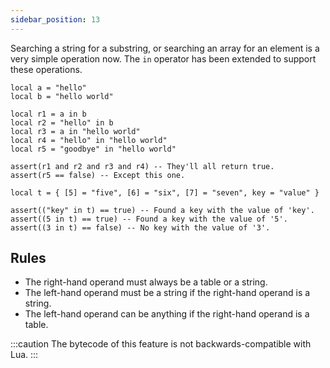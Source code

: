 ```yaml
---
sidebar_position: 13
---
```

Searching a string for a substring, or searching an array for an element is a very simple operation now. The `in` operator has been extended to support these operations.
```pluto showLineNumbers title="Searching for a substring."
local a = "hello"
local b = "hello world"

local r1 = a in b
local r2 = "hello" in b
local r3 = a in "hello world"
local r4 = "hello" in "hello world"
local r5 = "goodbye" in "hello world"

assert(r1 and r2 and r3 and r4) -- They'll all return true.
assert(r5 == false) -- Except this one.
```
```pluto showLineNumbers title="Searching a table for keys and elements."
local t = { [5] = "five", [6] = "six", [7] = "seven", key = "value" }

assert(("key" in t) == true) -- Found a key with the value of 'key'.
assert((5 in t) == true) -- Found a key with the value of '5'.
assert((3 in t) == false) -- No key with the value of '3'.
```

## Rules
- The right-hand operand must always be a table or a string.
- The left-hand operand must be a string if the right-hand operand is a string.
- The left-hand operand can be anything if the right-hand operand is a table.

:::caution
The bytecode of this feature is not backwards-compatible with Lua.
:::
